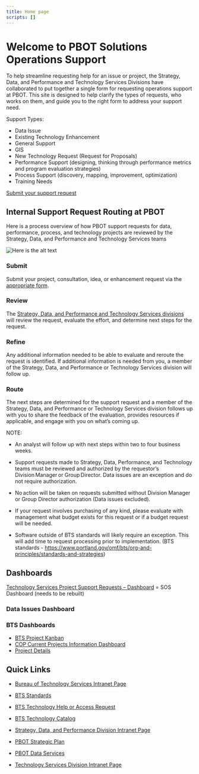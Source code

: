 ```yaml
---
title: Home page
scripts: []
---
```


# Welcome to PBOT Solutions Operations Support

To help streamline requesting help for an issue or project, the Strategy, Data, and Performance and Technology Services Divisions have collaborated to put together a single form for requesting operations support at PBOT. This site is designed to help clarify the types of requests, who works on them, and guide you to the right form to address your support need.

Support Types:

- Data Issue
- Existing Technology Enhancement
- General Support
- GIS
- New Technology Request (Request for Proposals)
- Performance Support (designing, thinking through performance metrics and program evaluation strategies)
- Process Support (discovery, mapping, improvement, optimization)
- Training Needs

[Submit your support request](./requests)

## Internal Support Request Routing at PBOT

Here is a process overview of how PBOT support requests for data, performance, process, and technology projects are reviewed by the Strategy, Data, and Performance and Technology Services teams

![Here is the alt text](/img/timeline.png 'PBOT Solutions Operations Support requet timeline')

### Submit

Submit your project, consultation, idea, or enhancement request via the [appropriate form](./requests).

### Review

The [Strategy, Data, and Performance and Technology Services divisions](./team) will review the request, evaluate the effort, and determine next steps for the request.

### Refine

Any additional information needed to be able to evaluate and reroute the request is identified. If additional information is needed from you, a member of the Strategy, Data, and Performance or Technology Services division will follow up.

### Route

The next steps are determined for the support request and a member of the Strategy, Data, and Performance or Technology Services division follows up with you to share the feedback of the evaluation, provides resources if applicable, and engage with you on what’s coming up.

NOTE:

- An analyst will follow up with next steps within two to four business weeks.

- Support requests made to Strategy, Data, Performance, and Technology teams must be reviewed and authorized by the requestor’s Division Manager or Group Director. Data issues are an exception and do not require authorization.

- No action will be taken on requests submitted without Division Manager or Group Director authorization (Data issues excluded).

- If your request involves purchasing of any kind, please evaluate with management what budget exists for this request or if a budget request will be needed.

- Software outside of BTS standards will likely require an exception. This will add time to request processing prior to implementation. (BTS standards - https://www.portland.gov/omf/bts/org-and-principles/standards-and-strategies)

## Dashboards

[Technology Services Project Support Requests – Dashboard](https://ronindashboards-us.herokuapp.com/jira/shared/dashboard?boardToken=VTJGc2RHVmtYMTg2d2J5MW0vV3JwRjRiMXJOMHcyQU40d01RQm4vNDBRbllxMGxsZGlZVVhuVUVBZG11NFNhMTdVL0JwMzVkZ0R5Rk5xb2tXa21xMmFNbk1qYWd0dmxjaVlnWUNIUllHODV2RHpPaUdTdHJmNm8zaHZWTklLc3VPTzIwS1hrTDlNMXpKSElvMFRJaXlmZDdYaFJkOU90ZVI2bGdjTGhYSmJvcjZudGoxL29jczZWUy8zd1Vmc0x1T2p2ZlR3Q2E1cEs3VDd2SHI3UjFHR3RMNkxRNHo2cjcrcWFLK3Q3NUFJR0o2bkh0WnNzd2xJYWoxVEE3TFJ5eQ%3D%3D) = SOS Dashboard (needs to be rebuilt)

### Data Issues Dashboard

### BTS Dashboards

- [BTS Project Kanban](https://portland.ppmpro.com/dashboard/uceNOUMTzRGTOJjhlqcI)
- [COP Current Projects Information Dashboard](https://portland.ppmpro.com/dashboard/GyqElKZbvmUKVicAinLR)
- [Project Details](https://portland.ppmpro.com/dashboard/NruspJxYYcfervGzBGcD)

## Quick Links

- [Bureau of Technology Services Intranet Page](https://employees.portland.gov/technology)

- [BTS Standards](https://www.portland.gov/omf/bts/org-and-principles/standards-and-strategies)

- [BTS Technology Help or Access Request](https://portland.service-now.com/sp)

- [BTS Technology Catalog](https://employees.portland.gov/technology/catalog)

- [Strategy, Data, and Performance Division Intranet Page](https://employees.portland.gov/pbot/strategy-data-and-performance)

- [PBOT Strategic Plan](https://employees.portland.gov/pbot/leadership-and-organizational-charts/pbot-strategic-plan)

- [PBOT Data Services](https://employees.portland.gov/pbot/strategy-data-and-performance/data-services)

- [Technology Services Division Intranet Page](https://employees.portland.gov/pbot/technology-resources)
